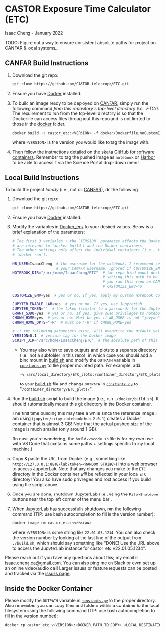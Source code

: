 # CASTOR Exposure Time Calculator (ETC)

Isaac Cheng - January 2022

TODO: Figure out a way to ensure consistent absolute paths for project on CANFAR & local
systems...


## CANFAR Build Instructions

1. Download the git repo:

   ```bash
   git clone https://github.com/CASTOR-telescope/ETC.git
   ```

2. Ensure you have [Docker](https://docs.docker.com/get-started/) installed.

3. To build an image ready to be deployed on [CANFAR](https://www.canfar.net/en/), simply
   run the following command _from this repository's top-level directory (i.e., ETC/)_.
   The requirement to run from the top-level directory is so that the Dockerfile can
   access files throughout this repo and is not limited to those in the [docker](docker/)
   folder.

   ```bash
   docker build -t castor_etc:<VERSION> -f docker/Dockerfile.noCustomEnv .
   ```

   where `<VERSION>` is the version you would like to tag the image with.

4. Then follow the instructions detailed on the skaha GitHub for [software
   containers](https://github.com/opencadc/skaha/tree/master/containers#publishing-skaha-containers).
   Remember to tag the pushed image as `notebook` on [Harbor](https://images.canfar.net)
   to be able to access it via the Science Portal drop-down menu!

## Local Build Instructions

To build the project _locally_ (i.e., not on [CANFAR](https://www.canfar.net/en/)), do the
following:

1. Download the git repo:

   ```bash
   git clone https://github.com/CASTOR-telescope/ETC.git
   ```

2. Ensure you have [Docker](https://docs.docker.com/get-started/) installed.

3. Modify the variables in [Docker_env](docker/Docker_env) to your desired values. Below
   is a brief explanation of the parameters:

   ```bash
   # The first 3 variables + the `VERSION` parameter affects the Docker image (i.e., they
   # are relevant to `docker build`) and the Docker containers.
   # The other settings only affect the individual containers (i.e., they are relevant to
   # `docker run`).

   NB_USER=IsaacCheng  # the username for the notebook. I recommend setting is equal to
                       # your CANFAR username. Ignored if CUSTOMIZE_ENV=no
   NOTEBOOK_DIR="/arc/home/IsaacCheng/ETC"  # the repo bind mount destination. I recommend
                                            # setting this path to be the same path as if
                                            # you ran this repo on CANFAR. Ignored if
                                            # CUSTOMIZE_ENV=no

   CUSTOMIZE_ENV=yes  # yes or no. If yes, apply my custom notebook configuration

   JUPYTER_ENABLE_LAB=yes  # yes or no. If yes, use JupyterLab
   JUPYTER_TOKEN=""  # the token (similar to a password) for the JupterLab instance
   GRANT_SUDO=yes  # yes or no. If yes, give sudo privileges to notebook user
   CHOWN_HOME=yes  # yes or no. Must be yes if NB_USER is not "jovyan"
   CHOWN_HOME_OPTS="-R"  # must be "-R" if CHOWN_HOME=yes

   # If the following parameters exist, will overwrite the default values in the build script
   VERSION=0.1  # version tag for the Docker image
   SCRIPT_DIR="/arc/home/IsaacCheng/ETC"  # the absolute path of this repo on local machine
   ```

   - You may also wish to save outputs and plots to a separate directory (i.e., not a
     subfolder in this repo), in which case you should add a bind mount in
     [build.sh](docker/build.sh) and modify the `OUTPATH` variable in
     [`constants.py`](src/constants.py) to the proper mounted path. For example, add:

     ```bash
     -v /arc/local_directory/ETC_plots:/container_directory/ETC_plots
     ```

     to your [build.sh](docker/build.sh) file and change `OUTPATH` in
     [`constants.py`](src/constants.py) to "`/container_directory/ETC_plots/`".

<!-- 3. Open the [Dockerfile](Dockerfile) and modify the `WORKDIR` value to be whichever path
   you would like this repo to be contained in. I recommend setting this path to be the
   same path as if you ran this repo on CANFAR.

   In the same [Dockerfile](Dockerfile), modify the `USERNAME` variable to equal your
   CANFAR username. -->

<!-- 4. Open [build.sh](build.sh) and modify the line containing "`/arc/home/IsaacCheng/ETC`"
   to be the same value as the `WORKDIR` variable from the [Dockerfile](Dockerfile). This
   line creates a [bind mount](https://docs.docker.com/storage/bind-mounts/) between this
   repository and the "virtual repository" in the Docker container so that any changes you
   make to the repository files in the Docker container will be reflected outside the
   container.

   - You may also wish to save outputs and plots to a separate directory (i.e., not a
     subfolder in this repo), in which case you should add a bind mount in
     [build.sh](build.sh) and modify the `OUTPATH` variable in
     [`constants.py`](src/constants.py) to the proper mounted path. For example, add:

     ```bash
     -v /arc/local_directory/ETC_plots:/container_directory/ETC_plots
     ```

     to your [build.sh](build.sh) file and change `OUTPATH` in
     [`constants.py`](src/constants.py) to "`/container_directory/ETC_plots/`". -->

4. Run the [build.sh](docker/build.sh) script to build the image (i.e., run
   `./docker/build.sh`). It should automatically mount this git directory in the Docker
   container.

   The first time building this may take a while since the reference image I am using
   (`jupyter/scipy-notebook:hub-2.0.1`) creates a Docker container that is almost 3 GB!
   Note that the actual pushed size of the image is much smaller (only around 1 GB).

   (In case you're wondering, the `build-vscode.sh` file is for my own use with VS Code
   that contains some paths + settings specific to my local machine.)

5. Copy & paste the URL from Docker (e.g., something like
   `http://127.0.0.1:8888/lab?token=<RANDOM STRING>`)
   into a web browser to access JupyterLab. Note that any changes you make to the `ETC`
   directory in the Docker container _will_ be reflected in your local `ETC` directory!
   You also have sudo privileges and root access if you build using the script above.

6. Once you are done, shutdown JupyterLab (i.e., using the `File`>`Shutdown` buttons near
   the top left corner of the menu bar).

7. When JupyterLab has successfully shutdown, run the following command (TIP: use bash
   autocompletion to fill in the version number):

   ```bash
   docker image rm castor_etc:<VERSION>
   ```

   where `<VERSION>` is some string like `22.01.05.1234`. You can also check the version
   number by looking at the last line of the output from `./build.sh`, which should say
   something like "DONE! Use the URL above to access the JupyterLab instance for
   castor_etc_v22.01.05.1234".

Please reach out if you have any questions about this; my email is
[isaac.cheng.ca@gmail.com](mailto:isaac.cheng.ca@gmail.com). You can also ping me on Slack
or even set up an online video/audio call! Larger issues or feature requests can be posted
and tracked via the [issues page](https://github.com/CASTOR-telescope/ETC/issues).

## Inside the Docker Container

Please modify the `OUTPATH` variable in [`constants.py`](src/constants.py) to the proper
directory. Also remember you can copy files and folders within a container to the local
filesystem using the following command (TIP: use bash autocompletion to fill in the
version number):

```bash
docker cp castor_etc_v<VERSION>:<DOCKER_PATH_TO_COPY> <LOCAL_DESTINATION_PATH>
```
